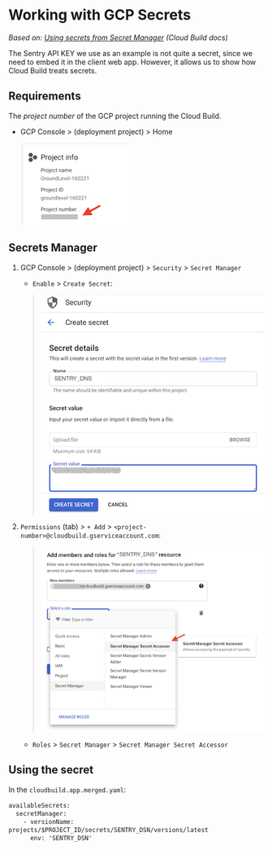 # Working with GCP Secrets

<!-- tbd. Not sure if this is needed here?  
Should be covered in main text.
-->

*Based on: [Using secrets from Secret Manager](https://cloud.google.com/build/docs/securing-builds/use-secrets) (Cloud Build docs)*

The Sentry API KEY we use as an example is not quite a secret, since we need to embed it in the client web app. However, it allows us to show how Cloud Build treats secrets.


## Requirements

The *project number* of the GCP project running the Cloud Build.

- GCP Console > (deployment project) > Home

   ![](.images/project-info.png)
   


## Secrets Manager

1. GCP Console > (deployment project) > `Security` > `Secret Manager`

	- `Enable` > `Create Secret`:

   >![](.images/secret-create.png)

2. `Permissions` (tab) > `+ Add` > `<project-number>@cloudbuild.gserviceaccount.com`:

   >![](.images/secret-add-member.png)

	- `Roles` > `Secret Manager` > `Secret Manager Secret Accessor`


## Using the secret

In the `cloudbuild.app.merged.yaml`:

```
availableSecrets:
  secretManager:
    - versionName: projects/$PROJECT_ID/secrets/SENTRY_DSN/versions/latest
      env: 'SENTRY_DSN'
```
